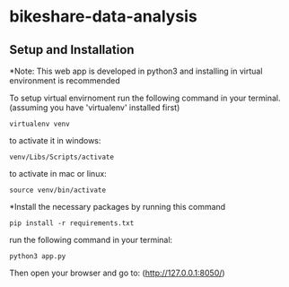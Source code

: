 # bikeshare-data-analysis

## Setup and Installation
*Note: This web app is developed in python3 and installing in virtual environment is recommended

To setup virtual envirnoment run the following command in your terminal.(assuming you have 'virtualenv' installed first)
```
virtualenv venv
```

to activate it in windows:
```
venv/Libs/Scripts/activate
```

to activate in mac or linux:
```
source venv/bin/activate
```

*Install the necessary packages by running this command
```
pip install -r requirements.txt
```

run the following command in your terminal:
```
python3 app.py
```

Then open your browser and go to: (http://127.0.0.1:8050/)
